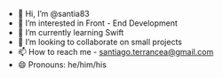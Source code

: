 - 👋 Hi, I’m @santia83
- 👀 I’m interested in Front - End Development
- 🌱 I’m currently learning Swift
- 💞️ I’m looking to collaborate on small projects
- 📫 How to reach me - santiago.terrancea@gmail.com
- 😄 Pronouns: he/him/his

<!---
santia83/santia83 is a ✨ special ✨ repository because its `README.md` (this file) appears on your GitHub profile.
You can click the Preview link to take a look at your changes.
--->
